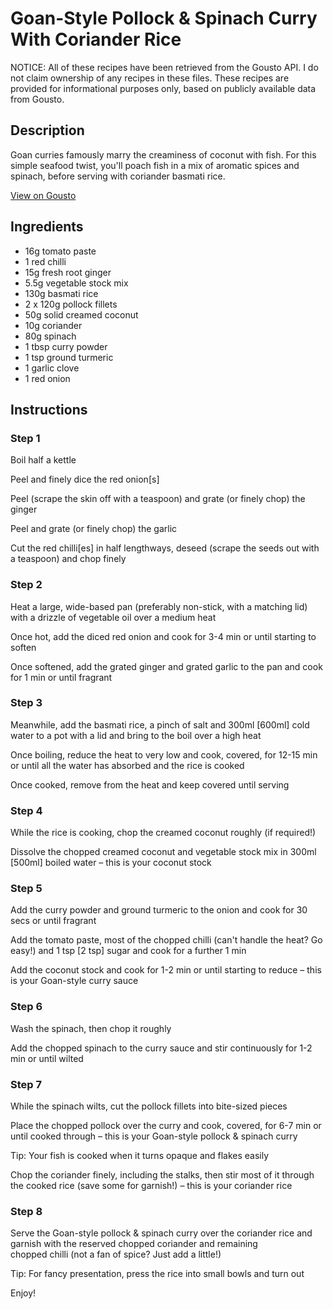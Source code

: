 # Goan-Style Pollock & Spinach Curry With Coriander Rice

NOTICE: All of these recipes have been retrieved from the Gousto API. I do not claim ownership of any recipes in these files. These recipes are provided for informational purposes only, based on publicly available data from Gousto.

## Description

Goan curries famously marry the creaminess of coconut with fish. For this simple seafood twist, you'll poach fish in a mix of aromatic spices and spinach, before serving with coriander basmati rice. 

[View on Gousto](https://www.gousto.co.uk/recipes/cookbook/goan-style-pollock-spinach-curry-with-coriander-rice)

## Ingredients

- 16g tomato paste
- 1 red chilli
- 15g fresh root ginger
- 5.5g vegetable stock mix
- 130g basmati rice
- 2 x 120g pollock fillets
- 50g solid creamed coconut
- 10g coriander
- 80g spinach
- 1 tbsp curry powder
- 1 tsp ground turmeric
- 1 garlic clove
- 1 red onion

## Instructions


### Step 1

Boil half a kettle

Peel and finely dice the red onion<span class="text-danger">[s]</span>

Peel (scrape the skin off with a teaspoon) and grate (or finely chop) the ginger

Peel and grate (or finely chop) the garlic

Cut the red chilli<span class="text-danger">[es]</span> in half lengthways, deseed (scrape the seeds out with a teaspoon) and chop finely


### Step 2

Heat a large, wide-based pan (preferably non-stick, with a matching lid) with a drizzle of vegetable oil over a medium heat

Once hot, add the diced red onion and cook for 3-4 min or until starting to soften

Once softened, add the grated ginger and grated garlic to the pan and cook for 1 min or until fragrant


### Step 3

Meanwhile, add the basmati rice, a pinch of salt and 300ml <span class="text-danger">[600ml] </span>cold water to a pot with a lid and bring to the boil over a high heat

Once boiling, reduce the heat to very low and cook, covered, for 12-15 min or until all the water has absorbed and the rice is cooked

Once cooked, remove from the heat and keep covered until serving


### Step 4

While the rice is cooking, chop the creamed coconut roughly (if required!)

Dissolve the chopped creamed coconut and vegetable stock mix in 300ml <span class="text-danger">[500ml]</span> boiled water – this is your coconut stock


### Step 5

Add the curry powder and ground turmeric to the onion and cook for 30 secs or until fragrant

Add the tomato paste, most of the chopped chilli (can't handle the heat? Go easy!) and 1 tsp<span class="text-danger"> [2 tsp]</span> sugar and cook for a further 1 min

Add the coconut stock and cook for 1-2 min or until starting to reduce – this is your Goan-style curry sauce


### Step 6

Wash the spinach, then chop it roughly

Add the chopped spinach to the curry sauce and stir continuously for 1-2 min or until wilted


### Step 7

While the spinach wilts, cut the pollock fillets into bite-sized pieces

Place the chopped pollock over the curry and cook, covered, for 6-7 min or until cooked through – this is your Goan-style pollock & spinach curry

Tip: Your fish is cooked when it turns opaque and flakes easily

Chop the coriander finely, including the stalks, then stir most of it through the cooked rice (save some for garnish!) – this is your coriander rice

### Step 8

Serve the Goan-style pollock & spinach curry over the coriander rice and garnish with the reserved chopped coriander and remaining chopped chilli (not a fan of spice? Just add a little!)

Tip: For fancy presentation, press the rice into small bowls and turn out

Enjoy!

